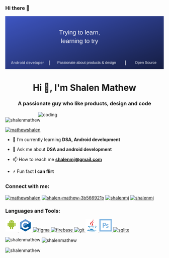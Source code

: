 ### Hi there 👋
![logo](https://github.com/shalenMathew/shalenMathew/blob/main/Add%20a%20heading.png)
<h1 align="center">Hi 👋, I'm Shalen Mathew</h1>
<h3 align="center">A passionate guy who like products, design and code</h3>
<img align="right" alt="coding" width ="400" src="https://media.tenor.com/uTGE6zSoSs8AAAAC/future-gaming.gif">

<p align="left"> <img src="https://komarev.com/ghpvc/?username=shalenmathew&label=Profile%20views&color=0e75b6&style=flat" alt="shalenmathew" /> </p>

<p align="left"> <a href="https://twitter.com/shalenMathew" target="blank"><img src="https://img.shields.io/twitter/follow/mathewshalen?logo=twitter&style=for-the-badge" alt="mathewshalen" /></a> </p>

- 🌱 I’m currently learning **DSA, Android development**

- 💬 Ask me about **DSA and android development**

- 📫 How to reach me **shalenmj@gmail.com**

- ⚡ Fun fact **I can flirt**

<h3 align="left">Connect with me:</h3>
<p align="left">
<a href="https://twitter.com/shalenMathew" target="blank"><img align="center" src="https://raw.githubusercontent.com/rahuldkjain/github-profile-readme-generator/master/src/images/icons/Social/twitter.svg" alt="mathewshalen" height="30" width="40" /></a>
<a href="https://linkedin.com/in/shalen-mathew-3b566921b" target="blank"><img align="center" src="https://raw.githubusercontent.com/rahuldkjain/github-profile-readme-generator/master/src/images/icons/Social/linked-in-alt.svg" alt="shalen-mathew-3b566921b" height="30" width="40" /></a>
<a href="https://www.codechef.com/users/shalenmj" target="blank"><img align="center" src="https://cdn.jsdelivr.net/npm/simple-icons@3.1.0/icons/codechef.svg" alt="shalenmj" height="30" width="40" /></a>
<a href="https://www.leetcode.com/shalenmj" target="blank"><img align="center" src="https://raw.githubusercontent.com/rahuldkjain/github-profile-readme-generator/master/src/images/icons/Social/leet-code.svg" alt="shalenmj" height="30" width="40" /></a>
</p>

<h3 align="left">Languages and Tools:</h3>
<p align="left"> <a href="https://developer.android.com" target="_blank" rel="noreferrer"> <img src="https://raw.githubusercontent.com/devicons/devicon/master/icons/android/android-original-wordmark.svg" alt="android" width="40" height="40"/> </a> <a href="https://www.cprogramming.com/" target="_blank" rel="noreferrer"> <img src="https://raw.githubusercontent.com/devicons/devicon/master/icons/c/c-original.svg" alt="c" width="40" height="40"/> </a> <a href="https://www.figma.com/" target="_blank" rel="noreferrer"> <img src="https://www.vectorlogo.zone/logos/figma/figma-icon.svg" alt="figma" width="40" height="40"/> </a> <a href="https://firebase.google.com/" target="_blank" rel="noreferrer"> <img src="https://www.vectorlogo.zone/logos/firebase/firebase-icon.svg" alt="firebase" width="40" height="40"/> </a> <a href="https://git-scm.com/" target="_blank" rel="noreferrer"> <img src="https://www.vectorlogo.zone/logos/git-scm/git-scm-icon.svg" alt="git" width="40" height="40"/> </a> <a href="https://www.java.com" target="_blank" rel="noreferrer"> <img src="https://raw.githubusercontent.com/devicons/devicon/master/icons/java/java-original.svg" alt="java" width="40" height="40"/> </a> <a href="https://www.photoshop.com/en" target="_blank" rel="noreferrer"> <img src="https://raw.githubusercontent.com/devicons/devicon/master/icons/photoshop/photoshop-line.svg" alt="photoshop" width="40" height="40"/> </a> <a href="https://www.sqlite.org/" target="_blank" rel="noreferrer"> <img src="https://www.vectorlogo.zone/logos/sqlite/sqlite-icon.svg" alt="sqlite" width="40" height="40"/> </a> </p>

<p><img align="left" src="https://github-readme-stats.vercel.app/api/top-langs?username=shalenmathew&show_icons=true&locale=en&layout=compact" alt="shalenmathew" /></p>

<p>&nbsp;<img align="center" src="https://github-readme-stats.vercel.app/api?username=shalenmathew&show_icons=true&locale=en" alt="shalenmathew" /></p>

<p><img align="center" src="https://github-readme-streak-stats.herokuapp.com/?user=shalenmathew&" alt="shalenmathew" /></p>


